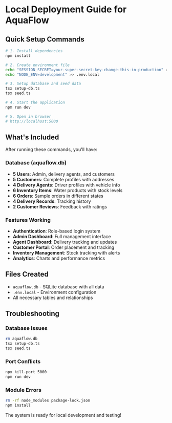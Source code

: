 # Local Deployment Guide for AquaFlow

## Quick Setup Commands

```bash
# 1. Install dependencies
npm install

# 2. Create environment file
echo "SESSION_SECRET=your-super-secret-key-change-this-in-production" > .env.local
echo "NODE_ENV=development" >> .env.local

# 3. Setup database and seed data
tsx setup-db.ts
tsx seed.ts

# 4. Start the application
npm run dev

# 5. Open in browser
# http://localhost:5000
```

## What's Included

After running these commands, you'll have:

### Database (aquaflow.db)
- **5 Users**: Admin, delivery agents, and customers
- **5 Customers**: Complete profiles with addresses
- **4 Delivery Agents**: Driver profiles with vehicle info
- **6 Inventory Items**: Water products with stock levels
- **6 Orders**: Sample orders in different states
- **4 Delivery Records**: Tracking history
- **2 Customer Reviews**: Feedback with ratings

### Features Working
- **Authentication**: Role-based login system
- **Admin Dashboard**: Full management interface
- **Agent Dashboard**: Delivery tracking and updates
- **Customer Portal**: Order placement and tracking
- **Inventory Management**: Stock tracking with alerts
- **Analytics**: Charts and performance metrics

## Files Created
- `aquaflow.db` - SQLite database with all data
- `.env.local` - Environment configuration
- All necessary tables and relationships

## Troubleshooting

### Database Issues
```bash
rm aquaflow.db
tsx setup-db.ts
tsx seed.ts
```

### Port Conflicts
```bash
npx kill-port 5000
npm run dev
```

### Module Errors
```bash
rm -rf node_modules package-lock.json
npm install
```

The system is ready for local development and testing!